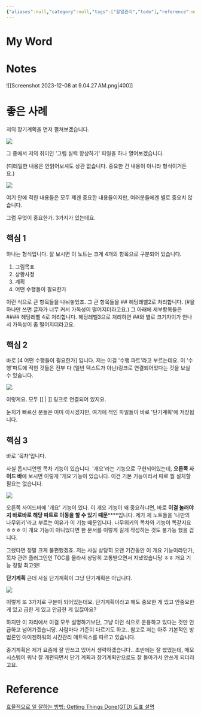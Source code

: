 ```yaml
---
{"aliases":null,"category":null,"tags":["할일관리","todo"],"reference":null,"status":null,"dg-publish":true,"permalink":"/resources/gtd/","dgPassFrontmatter":true}
---
```



# My Word

# Notes

![[Screenshot 2023-12-08 at 9.04.27 AM.png\|400]]

# 좋은 사례

저의 장기계획을 먼저 펼쳐보겠습니다.

![](https://cafeptthumb-phinf.pstatic.net/MjAyMzEyMzBfNTkg/MDAxNzAzODY3NTczNTM5.ILEXTtC44K5AICSD1GWl9j_F4O8wfk7U4yj7jDF8MHgg.eAe5vGVRRcxJbLaa6IllsoK9FBnyC_L2oMEzzqzK_Cgg.PNG/image.png?type=w1600)

그 중에서 저의 취미인 '그림 실력 향상하기' 파일을 하나 열어보겠습니다.

(디테일한 내용은 안읽어보셔도 상관 없습니다. 중요한 건 내용이 아니라 형식이거든요.)

![](https://cafeptthumb-phinf.pstatic.net/MjAyMzEyMzBfODgg/MDAxNzAzODY3NjY3NzE5.EZsGYAyBK-kbDO5MLP2cPIUqyXBG6wUYK16VZVIi69Ug.GrDoHKoolsPj2qmCFofU8RSIqc6sfINnAgisRiQEUq8g.PNG/image.png?type=w1600)

여기 안에 적힌 내용들은 모두 제겐 중요한 내용들이지만, 여러분들에겐 별로 중요치 않습니다.

그럼 무엇이 중요한가. 3가지가 있는데요.

## **핵심 1**

하나는 형식입니다.​
잘 보시면 이 노트는 크게 4개의 항목으로 구분되어 있습니다.

1. 그림목표
2. 상황사정
3. 계획
4. 어떤 수행들이 필요한가

이런 식으로 큰 항목들을 나눠놓았죠.
그 큰 항목들을 ## 헤딩레벨2로 처리합니다.
(#을 하나만 쓰면 글자가 너무 커서 가독성이 떨어지더라고요.)
그 아래에 세부항목들은 #### 헤딩레벨 4로 처리합니다.
헤딩레벨3으로 처리하면 ##와 별로 크기차이가 안나서 가독성이 좀 떨어지더라고요.
​

## **핵심 2**

바로 [4 어떤 수행들이 필요한가] 입니다.
저는 이걸 '수행 파트'라고 부르는데요.
이 '수행'파트에 적힌 것들은 전부 다 (일반 텍스트가 아닌)링크로 연결되어있다는 것을 보실 수 있습니다.

![](https://cafeptthumb-phinf.pstatic.net/MjAyMzEyMzBfMTI0/MDAxNzAzODY5MjM0MzUz.O5kaCyS9bt_qZ8ZAUb4FLNPipqDp2nCJ6KuUlRzUpIQg.R-ntHjcN1njZg9wyDISS6sguAR9OKAT3REy431VlvW4g.PNG/image.png?type=w1600)

이렇게요. 모두 [[ \| ]] 링크로 연결되어 있지요.

눈치가 빠르신 분들은 이미 아시겠지만, 여기에 적인 파일들이 바로 '단기계획'에 저장됩니다.

## **핵심 3**

바로 '목차'입니다.

사실 옵시디언엔 목차 기능이 있습니다.
'개요'라는 기능으로 구현되어있는데, **오른쪽 사이드 바**에 보시면 이렇게 '개요'기능이 있습니다.
이건 기본 기능이라서 따로 뭘 설치할 필요는 없습니다.

![](https://cafeptthumb-phinf.pstatic.net/MjAyMzEyMzBfMzcg/MDAxNzAzODY5MzMwMzgy.cNZoieNGyMVzTOzCJlGizopLO7mxd6t-zvSJG8RyY3Ag.u95gI0RK18Xvz95ePKTK4tU5SjIt26k0tHXQCcGDV60g.PNG/image.png?type=w1600)

오른쪽 사이드바에 '개요' 기능이 있다.
이 개요 기능이 왜 중요하냐면, 바로 **이걸 눌러야지 바로바로 해당 파트로 이동을 할 수 있기 때문****​**입니다.
제가 제 노트들을 '나만의 나무위키'라고 부르는 이유가 이 기능 때문입니다.
나무위키의 목차와 기능이 똑같지요 ㅎㅎㅎ
이 개요 기능이 아니었다면 한 문서를 이렇게 길게 작성하는 것도 불가능 했을 겁니다.

그랬다면 정말 크게 불편했겠죠.
저는 사실 상당히 오랜 기간동안 이 개요 기능이라던가, 목차 관련 플러그인인 TOC를 몰라서
상당히 고통받으면서 지냈었습니당 ㅎㅎ
개요 기능 정말 최고얏!

**단기계획**
근데 사실 단기계획이 그냥 단기계획은 아닙니다.

![](https://cafeptthumb-phinf.pstatic.net/MjAyMzEyMzBfMjkz/MDAxNzAzODcyOTQ0Mjc2.xWQckWHSaHKIXyAyG-uc5VWCws0Gl7xQ51HptbQQ1Pkg.As7n9jwjRf2LX3otwFPhQlQc8ye336i89R4zrLHBVPYg.PNG/image.png?type=w1600)

이렇게 또 3가지로 구분이 되어있는데요.
단기계획이라고 해도 중요한 게 있고 안중요한 게 있고
급한 게 있고 안급한 게 있잖아요?

하지만 이 자리에서 이걸 모두 설명하기보단, 그냥 이런 식으로 운용하고 있다는 것만 언급하고 넘어가겠습니당.
사람마다 기준이 다르기도 하고..
참고로 저는 아주 기본적인 방법론인 아이젠하워의 시간관리 매트릭스를 따르고 있습니다.

중기계획은 제가 요즘에 잘 안쓰고 있어서 생략하겠습니다..
초반에는 잘 썼었는데, 메모 시스템이 워낙 잘 개편되면서 단기 계획과 장기계획만으로도 잘 돌아가서 안쓰게 되더라고요.

# Reference

[효율적으로 일 잘하는 방법: Getting Things Done(GTD) 도표 설명](https://m.blog.naver.com/hasajon/220648576335)
